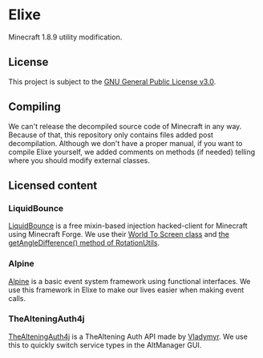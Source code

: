 # Elixe
Minecraft 1.8.9 utility modification.

## License
This project is subject to the [GNU General Public License v3.0](LICENSE). 

## Compiling
We can't release the decompiled source code of Minecraft in any way. Because of that, this repository only contains files added post decompilation. Although we don't have a proper manual, if you want to compile Elixe yourself, we added comments on methods (if needed) telling where you should modify external classes. 

## Licensed content
### LiquidBounce
[LiquidBounce](https://github.com/CCBlueX/LiquidBounce) is a free mixin-based injection hacked-client for Minecraft using Minecraft Forge. We use their [World To Screen class](https://github.com/CCBlueX/LiquidBounce/blob/master/shared/main/java/net/ccbluex/liquidbounce/utils/render/WorldToScreen.java) and [the getAngleDifference() method of RotationUtils](https://github.com/CCBlueX/LiquidBounce/blob/3f5cb5e3e65dcd3dcf12e3ae68dac33ff914f544/shared/main/java/net/ccbluex/liquidbounce/utils/RotationUtils.java#L261).

### Alpine
[Alpine](https://github.com/ZeroMemes/Alpine) is a basic event system framework using functional interfaces. We use this framework in Elixe to make our lives easier when making event calls.

### TheAlteningAuth4j
[TheAlteningAuth4j](https://github.com/TheAltening/TheAlteningAuth4j) is a TheAltening Auth API made by [Vladymyr](https://github.com/Vladymyr). We use this to quickly switch service types in the AltManager GUI.
